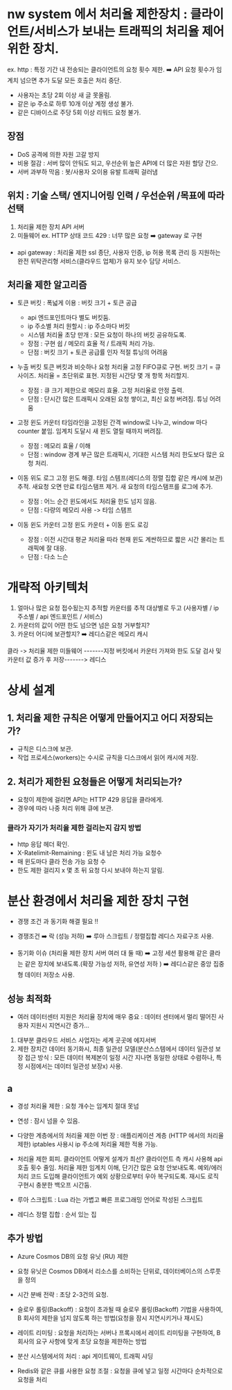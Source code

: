 # nw system 에서 처리율 제한장치 : 클라이언트/서비스가 보내는 트래픽의 처리율 제어 위한 장치.
ex. http : 특정 기간 내 전송되는 클라이언트의 요청 횟수 제한. ➡️ API 요청 횟수가 임계치 넘으면 추가 도달 모든 호출은 처리 중단.
- 사용자는 초당 2회 이상 새 글 못올림.
- 같은 ip 주소로 하루 10개 이상 계정 생성 불가.
- 같은 디바이스로 주당 5회 이상 리워드 요청 불가.

## 장점
- DoS 공격에 의한 자원 고갈 방지
- 비용 절감 : 서버 많이 안둬도 되고, 우선순위 높은 API에 더 많은 자원 할당 간으. 
- 서버 과부하 막음 : 봇/사용자 오이용 유발 트래픽 걸러냄

## 위치 : 기술 스택/ 엔지니어링 인력 / 우선순위 /목표에 따라 선택
1. 처리율 제한 장치 API 서버
2. 미들웨어
   ex. HTTP 상태 코드 429 : 너무 많은 요청 ➡️ gateway 로 구현

* api gateway : 처리율 제한 ssl 종단, 사용자 인증, ip 허용 목록 관리 등 지원하는 완전 위탁관리형 서비스(클라우드 업체)가 유지 보수 담당 서비스.

## 처리율 제한 알고리즘
- 토큰 버킷 : 폭넓게 이용 : 버킷 크기 + 토큰 공급
  - api 엔드포인트마다 별도 버킷둠.
  - ip 주소별 처리 원할시 : ip 주소마다 버킷
  - 시스템 처리율 초당 만개 : 모든 요청이 하나의 버킷 공유하도록.
  - 장점 : 구현 쉽 / 메모리 효율 적 / 트래픽 처리 가능.
  - 단점 : 버킷 크기 + 토큰 공급률 인자 적절 튜닝의 어려움
 
- 누출 버킷
  토큰 버킷과 비슷하나 요청 처리율 고정
  FIFO큐로 구현.
  버킷 크기 = 큐사이즈.
  처리율 = 초단위로 표현. 지정된 시간당 몇 개 항목 처리할지.
  - 장점 : 큐 크기 제한으로 메모리 효율. 고정 처리율로 안정 출력.
  - 단점 : 단시간 많은 트래픽시 오래된 요청 쌓이고, 최신 요청 버려짐. 튜닝 어려움

- 고정 윈도 카운터
  타임라인을 고정된 간격 window로 나누고, window 마다 counter 붙임.
  임계치 도달시 새 윈도 열릴 때까지 버려짐.
  - 장점 : 메모리 효율 / 이해
  - 단점 : window 경계 부근 많은 트래픽시, 기대한 시스템 처리 한도보다 많은 요청 처리.
 
- 이동 위도 로그
  고정 윈도 해결. 타임 스템프(레디스의 정렬 집합 같은 캐시에 보관) 추적.
  새요청 오면 만료 타임스탬프 제거. 새 요청의 타임스탬프를 로그에 추가.
  - 장점 : 어느 순간 윈도에서도 처리율 한도 넘지 않음.
  - 단점 : 다량의 메모리 사용 -> 타임 스탬프
 
- 이동 윈도 카운터
  고정 윈도 카운터 + 이동 윈도 로깅
  - 장점 : 이전 시간대 평균 처리율 따라 현재 윈도 계싼하므로 짧은 시간 몰리는 트래픽에 잘 대응.
  - 단점 : 다소 느슨


# 개략적 아키텍처
1. 얼마나 많은 요청 접수됬는지 추적할 카운터를 추적 대상별로 두고 (사용자별 / ip 주소별 / api 엔드포인트 / 서비스)
2. 카운터의 값이 어떤 한도 넘으면 넘은 요청 거부할지?
3. 카운터 어디에 보관할지? ➡️ 레디스같은 메모리 캐시

클라 -> 처리율 제한 미들웨어 -------지정 버킷에서 카운터 가져와 한도 도달 검사 및 카운터 값 증가 후 저장-------> 레디스

# 상세 설계
## 1. 처리율 제한 규칙은 어떻게 만들어지고 어디 저장되는가?
- 규칙은 디스크에 보관.
- 작업 프로세스(workers)는 수시로 규칙을 디스크에서 읽어 캐시에 저장.

## 2. 처리가 제한된 요청들은 어떻게 처리되는가?
- 요청이 제한에 걸리면 API는 HTTP 429 응답을 클라에게.
- 경우에 따라 나중 처리 위해 큐에 보관.

### 클라가 자기가 처리율 제한 걸리는지 감지 방법
- http 응답 헤더 확인.
- X-Ratelimit-Remaining : 윈도 내 남은 처리 가능 요청수
- 매 윈도마다 클라 전송 가능 요청 수
- 한도 제한 걸리지 x 몇 초 뒤 요청 다시 보내야 하는지 알림.

# 분산 환경에서 처리율 제한 장치 구현
- 경쟁 조건 과 동기화 해결 필요 ‼️

- 경쟁조건 ➡️ 락 (성능 저하) ➡️ 루아 스크립트 / 정렬집합 레디스 자료구조 사용.
- 동기화 이슈 (처리율 제한 장치 서버 여러 대 둘 때) ➡️ 고정 세션 활용해 같은 클라는 같은 장치에 보내도록.(확장 가능성 저하, 유연성 저하 ) ➡️ 레디스같은 중앙 집중형 데이터 저장소 사용.

## 성능 최적화
- 여러 데이터센터 지원은 처리율 장치에 매우 중요 : 데이터 센터에서 멀리 떨어진 사용자 지원시 지연시간 증가...
1. 대부분 클라우드 서비스 사업자는 세계 곳곳에 에지서버
2. 제한 장치간 데이터 동기화시, 최종 일관성 모델(분산스스템에서 데이터 일관성 보장 접근 방식 : 모든 데이터 복제본이 일정 시간 지나면 동일한 상태로 수렴하나, 특정 시점에서는 데이터 일관성 보장x) 사용.


## a
- 경성 처리율 제한 : 요청 개수는 임계치 절대 못넘
- 연성 : 잠시 넘을 수 있음.

- 다양한 계층에서의 처리율 제한
  이번 장 : 애플리케이션 계층 (HTTP 에서의 처리율 제한)
  iptables 사용시 ip 주소에 처리율 제한 적용 가능.

- 처리율 제한 회피. 클라이언트 어떻게 설계가 최선?
  클라이언트 측 캐시 사용해 api 호출 횟수 줄임.
  처리율 제한 임계치 이해, 단기간 많은 요청 안보내도록.
  예외/에러 처리 코드 도입해 클라이언트가 예외 상황으로부터 우아 복구되도록.
  재시도 로직 구현시 충분한 백오프 시간둠.


- 루아 스크립트 : Lua 라는 가볍고 빠른 프로그래밍 언어로 작성된 스크립트
- 레디스 정렬 집합 : 순서 있는 집


## 추가 방법
- Azure Cosmos DB의 요청 유닛 (RU) 제한
- 요청 유닛은 Cosmos DB에서 리소스를 소비하는 단위로, 데이터베이스의 스루풋을 정의

- 시간 분배 전략 : 초당 2-3건의 요청. 
- 슬로우 롤링(Backoff) : 요청이 초과될 때 슬로우 롤링(Backoff) 기법을 사용하여, B 회사의 제한을 넘지 않도록 하는 방법(요청을 잠시 지연시키거나 재시도)
- 레이트 리미팅 : 요청을 처리하는 서버나 프록시에서 레이트 리미팅을 구현하여, B 회사의 요구 사항에 맞게 초당 요청을 제한하는 방법
- 분산 시스템에서의 처리 : api 게이트웨이, 트래픽 샤딩
- Redis와 같은 큐를 사용한 요청 조절 :  요청을 큐에 넣고 일정 시간마다 순차적으로 요청을 처리
